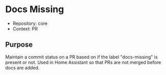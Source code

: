 # Docs Missing

* Repository: core
* Context: PR

## Purpose

Maintain a commit status on a PR based on if the label "docs-missing" is present or not. Used in Home Assistant so that PRs are not merged before docs are added.
